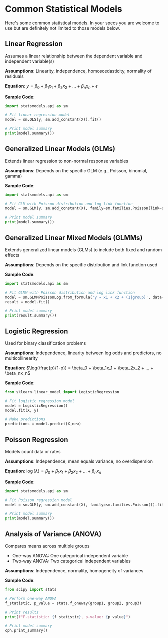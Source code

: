 # Common Statistical Models

Here's some common statistical models. In your specs you are welcome to use but are definitely not limited to those models below. 

## Linear Regression

Assumes a linear relationship between the dependent variable and independent variable(s)

**Assumptions**: Linearity, independence, homoscedasticity, normality of residuals

**Equation**: $y = \beta_0 + \beta_1x_1 + \beta_2x_2 + ... + \beta_nx_n + \epsilon$

**Sample Code**:
```python
import statsmodels.api as sm

# Fit linear regression model
model = sm.OLS(y, sm.add_constant(X)).fit()

# Print model summary
print(model.summary())
```
## Generalized Linear Models (GLMs)

Extends linear regression to non-normal response variables

**Assumptions**: Depends on the specific GLM (e.g., Poisson, binomial, gamma)

**Sample Code**:

```python
import statsmodels.api as sm

# Fit GLM with Poisson distribution and log link function
model = sm.GLM(y, sm.add_constant(X), family=sm.families.Poisson(link=sm.families.links.log)).fit()

# Print model summary
print(model.summary())
```

## Generalized Linear Mixed Models (GLMMs)

Extends generalized linear models (GLMs) to include both fixed and random effects

**Assumptions**: Depends on the specific distribution and link function used

**Sample Code**:

```python
import statsmodels.api as sm

# Fit GLMM with Poisson distribution and log link function
model = sm.GLMMPoissonLog.from_formula('y ~ x1 + x2 + (1|group)', data=data)
result = model.fit()

# Print model summary
print(result.summary())
```

## Logistic Regression

Used for binary classification problems

**Assumptions**: Independence, linearity between log odds and predictors, no multicollinearity

**Equation**: $\log(\frac{p}{1-p}) = \beta_0 + \beta_1x_1 + \beta_2x_2 + ... + \beta_nx_n$

**Sample Code**:

```python
from sklearn.linear_model import LogisticRegression

# Fit logistic regression model
model = LogisticRegression()
model.fit(X, y)

# Make predictions
predictions = model.predict(X_new)
```

## Poisson Regression

Models count data or rates

**Assumptions**: Independence, mean equals variance, no overdispersion

**Equation**: $\log(\lambda) = \beta_0 + \beta_1x_1 + \beta_2x_2 + ... + \beta_nx_n$

**Sample Code**:

```python
import statsmodels.api as sm

# Fit Poisson regression model
model = sm.GLM(y, sm.add_constant(X), family=sm.families.Poisson()).fit()

# Print model summary
print(model.summary())
```

## Analysis of Variance (ANOVA)

Compares means across multiple groups

- One-way ANOVA: One categorical independent variable
- Two-way ANOVA: Two categorical independent variables

**Assumptions**: Independence, normality, homogeneity of variances

**Sample Code**:

```python
from scipy import stats

# Perform one-way ANOVA
f_statistic, p_value = stats.f_oneway(group1, group2, group3)

# Print results
print(f"F-statistic: {f_statistic}, p-value: {p_value}")

# Print model summary
cph.print_summary()
```
